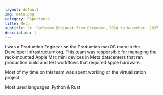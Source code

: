 ```yaml
---
layout: default
img: meta.png
category: Experience
title: Meta
subtitle: Sr. Software Engineer from December, 2024 to November, 2025
description: |
---
```

  I was a Production Engineer on the Production macOS team in the Developer Infrastructure org. This team was responsible for managing the rack-mounted Apple Mac mini devices in Meta datacenters that ran production build and test workflows that required Apple hardware.
  
  Most of my time on this team was spent working on the virtualization project.
  
  Most used languages: Python & Rust

